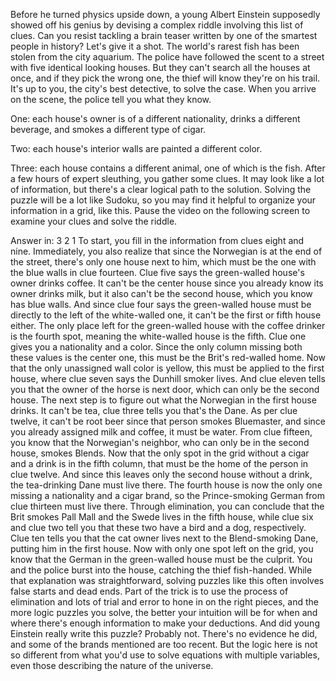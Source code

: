 
Before he turned physics upside down,
a young Albert Einstein supposedly
showed off his genius
by devising a complex riddle involving
this list of clues.
Can you resist tackling a brain teaser
written by one of the smartest 
people in history?
Let&#39;s give it a shot.
The world&#39;s rarest fish has been
stolen from the city aquarium.
The police have followed the scent to a
street with five identical looking houses.
But they can&#39;t search 
all the houses at once,
and if they pick the wrong one,
the thief will know they&#39;re on his trail.
It&#39;s up to you, the city&#39;s best detective,
to solve the case.
When you arrive on the scene,
the police tell you what they know.

One:
each house&#39;s owner 
is of a different nationality,
drinks a different beverage,
and smokes a different type of cigar.

Two:
each house&#39;s interior walls
are painted a different color.

Three:
each house contains a different animal,
one of which is the fish.
After a few hours of expert sleuthing,
you gather some clues.
It may look like a lot of information,
but there&#39;s a clear logical path
to the solution.
Solving the puzzle will be
a lot like Sudoku,
so you may find it helpful to organize
your information in a grid, like this.
Pause the video on the following screen to
examine your clues and solve the riddle.

Answer in: 3
2
1
To start, you fill in the information
from clues eight and nine.
Immediately, you also realize that since
the Norwegian is at the end of the street,
there&#39;s only one house next to him,
which must be the one with the blue walls
in clue fourteen.
Clue five says the green-walled
house&#39;s owner drinks coffee.
It can&#39;t be the center house since you
already know its owner drinks milk,
but it also can&#39;t be the second house,
which you know has blue walls.
And since clue four says
the green-walled house must be directly
to the left of the white-walled one,
it can&#39;t be the first 
or fifth house either.
The only place left 
for the green-walled house
with the coffee drinker
is the fourth spot,
meaning the white-walled house
is the fifth.
Clue one gives you 
a nationality and a color.
Since the only column missing both
these values is the center one,
this must be the Brit&#39;s red-walled home.
Now that the only unassigned 
wall color is yellow,
this must be applied to the first house,
where clue seven says 
the Dunhill smoker lives.
And clue eleven tells you that
the owner of the horse is next door,
which can only be the second house.
The next step is to figure out what
the Norwegian in the first house drinks.
It can&#39;t be tea, clue three tells you
that&#39;s the Dane.
As per clue twelve, it can&#39;t be root beer
since that person smokes Bluemaster,
and since you already 
assigned milk and coffee,
it must be water.
From clue fifteen,
you know that the Norwegian&#39;s neighbor,
who can only be in the second house,
smokes Blends.
Now that the only spot in the grid
without a cigar and a drink
is in the fifth column,
that must be the home of the person
in clue twelve.
And since this leaves only the second
house without a drink,
the tea-drinking Dane must live there.
The fourth house is now the only one
missing a nationality and a cigar brand,
so the Prince-smoking German
from clue thirteen must live there.
Through elimination, you can conclude
that the Brit smokes Pall Mall
and the Swede lives in the fifth house,
while clue six and clue two tell you
that these two have a bird 
and a dog, respectively.
Clue ten tells you that the cat owner
lives next to the Blend-smoking Dane,
putting him in the first house.
Now with only one spot left on the grid,
you know that the German in the 
green-walled house must be the culprit.
You and the police burst into the house,
catching the thief fish-handed.
While that explanation 
was straightforward,
solving puzzles like this often
involves false starts and dead ends.
Part of the trick is to use 
the process of elimination
and lots of trial and error
to hone in on the right pieces,
and the more logic puzzles you solve,
the better your intuition will be
for when and where there&#39;s enough 
information to make your deductions.
And did young Einstein 
really write this puzzle?
Probably not.
There&#39;s no evidence he did,
and some of the brands mentioned
are too recent.
But the logic here is not so different
from what you&#39;d use to solve equations
with multiple variables,
even those describing 
the nature of the universe.
